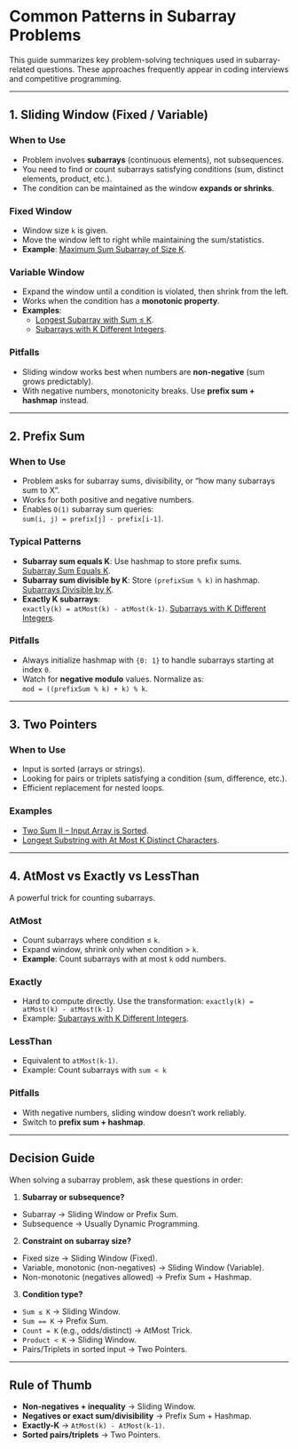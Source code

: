 # Common Patterns in Subarray Problems

This guide summarizes key problem-solving techniques used in subarray-related questions. These approaches frequently appear in coding interviews and competitive programming.

---

## 1. Sliding Window (Fixed / Variable)

### When to Use
- Problem involves **subarrays** (continuous elements), not subsequences.
- You need to find or count subarrays satisfying conditions (sum, distinct elements, product, etc.).
- The condition can be maintained as the window **expands or shrinks**.

### Fixed Window
- Window size `k` is given.
- Move the window left to right while maintaining the sum/statistics.
- **Example**: [Maximum Sum Subarray of Size K](https://leetcode.com/problems/maximum-average-subarray-i/).

### Variable Window
- Expand the window until a condition is violated, then shrink from the left.
- Works when the condition has a **monotonic property**.
- **Examples**:
  - [Longest Subarray with Sum ≤ K](https://leetcode.com/problems/longest-subarray-of-1s-after-deleting-one-element/).
  - [Subarrays with K Different Integers](https://leetcode.com/problems/subarrays-with-k-different-integers/).

### Pitfalls
- Sliding window works best when numbers are **non-negative** (sum grows predictably).
- With negative numbers, monotonicity breaks. Use **prefix sum + hashmap** instead.

---

## 2. Prefix Sum

### When to Use
- Problem asks for subarray sums, divisibility, or “how many subarrays sum to X”.
- Works for both positive and negative numbers.
- Enables `O(1)` subarray sum queries:  
  `sum(i, j) = prefix[j] - prefix[i-1]`.

### Typical Patterns
- **Subarray sum equals K**: Use hashmap to store prefix sums.  
  [Subarray Sum Equals K](https://leetcode.com/problems/subarray-sum-equals-k/).
- **Subarray sum divisible by K**: Store `(prefixSum % k)` in hashmap.  
  [Subarrays Divisible by K](https://leetcode.com/problems/subarray-sums-divisible-by-k/).
- **Exactly K subarrays**:  
  `exactly(k) = atMost(k) - atMost(k-1)`.
  [Subarrays with K Different Integers](https://leetcode.com/problems/subarrays-with-k-different-integers/).

### Pitfalls
- Always initialize hashmap with `{0: 1}` to handle subarrays starting at index `0`.
- Watch for **negative modulo** values. Normalize as:  
  `mod = ((prefixSum % k) + k) % k`.

---

## 3. Two Pointers

### When to Use
- Input is sorted (arrays or strings).
- Looking for pairs or triplets satisfying a condition (sum, difference, etc.).
- Efficient replacement for nested loops.

### Examples
- [Two Sum II – Input Array is Sorted](https://leetcode.com/problems/two-sum-ii-input-array-is-sorted/).
- [Longest Substring with At Most K Distinct Characters](https://leetcode.com/problems/longest-substring-with-at-most-k-distinct-characters/).

---

## 4. AtMost vs Exactly vs LessThan

A powerful trick for counting subarrays.

### AtMost
- Count subarrays where condition ≤ `k`.
- Expand window, shrink only when condition > `k`.
- **Example**: Count subarrays with at most `k` odd numbers.

### Exactly
- Hard to compute directly. Use the transformation:
    `exactly(k) = atMost(k) - atMost(k-1)`
- Example: [Subarrays with K Different Integers](https://leetcode.com/problems/subarrays-with-k-different-integers/).

### LessThan
- Equivalent to `atMost(k-1)`.
- Example: Count subarrays with `sum < k`

### Pitfalls
- With negative numbers, sliding window doesn’t work reliably.
- Switch to **prefix sum + hashmap**.

---

## Decision Guide

When solving a subarray problem, ask these questions in order:

1. **Subarray or subsequence?**  
 - Subarray → Sliding Window or Prefix Sum.  
 - Subsequence → Usually Dynamic Programming.

2. **Constraint on subarray size?**  
 - Fixed size → Sliding Window (Fixed).  
 - Variable, monotonic (non-negatives) → Sliding Window (Variable).  
 - Non-monotonic (negatives allowed) → Prefix Sum + Hashmap.

3. **Condition type?**  
 - `Sum ≤ K` → Sliding Window.  
 - `Sum == K` → Prefix Sum.  
 - `Count = K` (e.g., odds/distinct) → AtMost Trick.  
 - `Product < K` → Sliding Window.  
 - Pairs/Triplets in sorted input → Two Pointers.

---

## Rule of Thumb

- **Non-negatives + inequality** → Sliding Window.  
- **Negatives or exact sum/divisibility** → Prefix Sum + Hashmap.  
- **Exactly-K** → `AtMost(k) - AtMost(k-1)`.  
- **Sorted pairs/triplets** → Two Pointers.